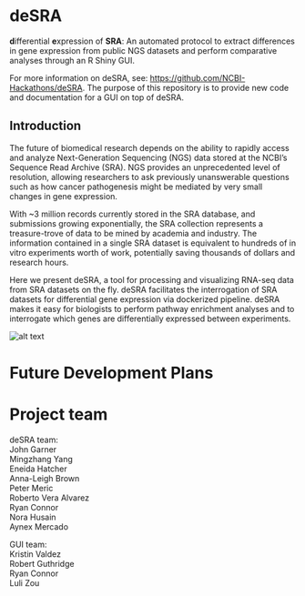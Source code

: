 # deSRA
**d**ifferential **e**xpression of **SRA**: An automated protocol to extract differences in gene expression from public NGS datasets and perform comparative analyses through an R Shiny GUI.

For more information on deSRA, see: https://github.com/NCBI-Hackathons/deSRA. The purpose of this repository is to provide new code and documentation for a GUI on top of deSRA.

## Introduction
The future of biomedical research depends on the ability to rapidly access and analyze Next-Generation Sequencing (NGS) data stored at the NCBI’s Sequence Read Archive (SRA). NGS provides an unprecedented level of resolution, allowing researchers to ask previously unanswerable questions such as how cancer pathogenesis might be mediated by very small changes in gene expression.


With ~3 million records currently stored in the SRA database, and submissions growing exponentially, the SRA collection represents a treasure-trove of data to be mined by academia and industry. The information contained in a single SRA dataset is equivalent to hundreds of in vitro experiments worth of work, potentially saving thousands of dollars and research hours.


Here we present deSRA, a tool for processing and visualizing RNA-seq data from SRA datasets on the fly. deSRA facilitates the interrogation of SRA datasets for differential gene expression via dockerized pipeline. deSRA makes it easy for biologists to perform pathway enrichment analyses and to interrogate which genes are differentially expressed between experiments.


![alt text](https://user-images.githubusercontent.com/12971527/32574712-ff0dbfb8-c49f-11e7-8404-1e209a51c5c0.png "Overview Diagram")



# Future Development Plans


# Project team  

deSRA team:   
John Garner  
Mingzhang Yang  
Eneida Hatcher  
Anna-Leigh Brown  
Peter Meric  
Roberto Vera Alvarez  
Ryan Connor  
Nora Husain  
Aynex Mercado  

GUI team:  
Kristin Valdez  
Robert Guthridge  
Ryan Connor  
Luli Zou
